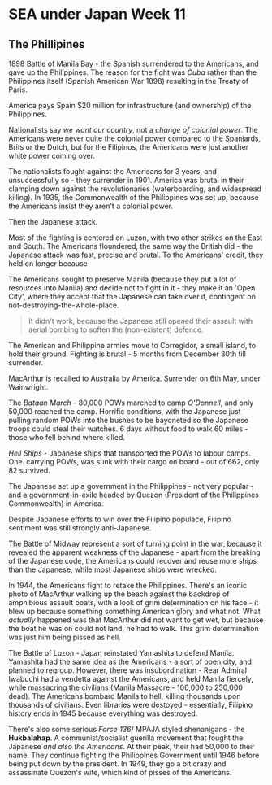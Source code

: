 # SEA under Japan Week 11

## The Phillipines

1898 Battle of Manila Bay - the Spanish surrendered to the Americans, and gave up the Philippines. The reason for the fight was *Cuba* rather than the Philippines itself (Spanish American War 1898) resulting in the Treaty of Paris.

America pays Spain $20 million for infrastructure (and ownership) of the Philippines.

Nationalists say *we want our country*, not a *change of colonial power*. The Americans were never quite the colonial power compared to the Spaniards, Brits or the Dutch, but for the Filipinos, the Americans were just another white power coming over.

The nationalists fought against the Americans for 3 years, and unsuccessfully so - they surrender in 1901. America was brutal in their clamping down against the revolutionaries (waterboarding, and widespread killing). In 1935, the Commonwealth of the Philippines was set up, because the Americans insist they aren't a colonial power.

Then the Japanese attack.

Most of the fighting is centered on Luzon, with two other strikes on the East and South. The Americans floundered, the same way the British did - the Japanese attack was fast, precise and brutal. To the Americans' credit, they held on longer because 

The Americans sought to preserve Manila (because they put a lot of resources into Manila) and decide not to fight in it - they make it an 'Open City', where they accept that the Japanese can take over it, contingent on not-destroying-the-whole-place. 

> It didn't work, because the Japanese still opened their assault with aerial bombing to soften the (non-existent) defence.

The American and Philippine armies move to Corregidor, a small island, to hold their ground. Fighting is brutal - 5 months from December 30th till surrender.

MacArthur is recalled to Australia by America. Surrender on 6th May, under Wainwright.

The *Bataan March* - 80,000 POWs marched to camp *O'Donnell*, and only 50,000 reached the camp. Horrific conditions, with the Japanese just pulling random POWs into the bushes to be bayoneted so the Japanese troops could steal their watches. 6 days without food to walk 60 miles - those who fell behind where killed. 

*Hell Ships* - Japanese ships that transported the POWs to labour camps. One. carrying POWs, was sunk with their cargo on board - out of 662, only 82 survived.

The Japanese set up a government in the Philippines - not very popular - and a government-in-exile headed by Quezon (President of the Philippines Commonwealth) in America. 

Despite Japanese efforts to win over the Filipino populace, Filipino sentiment was still strongly anti-Japanese.

The Battle of Midway represent a sort of turning point in the war, because it revealed the apparent weakness of the Japanese - apart from the breaking of the Japanese code, the Americans could recover and reuse more ships than the Japanese, while most Japanese ships were wrecked.

In 1944, the Americans fight to retake the Philippines. There's an iconic photo of MacArthur walking up the beach against the backdrop of amphibious assault boats, with a look of grim determination on his face - it blew up because something something American glory and what not. What *actually* happened was that MacArthur did not want to get wet, but because the boat he was on could not land, he had to walk. This grim determination was just him being pissed as hell.

The Battle of Luzon - Japan reinstated Yamashita to defend Manila. Yamashita had the same idea as the Americans - a sort of open city, and planned to regroup. However, there was insubordination - Rear Admiral Iwabuchi had a vendetta against the Americans, and held Manila fiercely, while massacring the civilians (Manila Massacre - 100,000 to 250,000 dead). The Americans bombard Manila to hell, killing thousands upon thousands of civilians. Even libraries were destoyed - essentially, Filipino history ends in 1945 because everything was destroyed.

There's also some serious *Force 136*/ MPAJA styled shenanigans - the **Hukbalahap**. A communist/socialist guerilla movement that fought the Japanese *and also the Americans*. At their peak, their had 50,000 to their name. They continue fighting the Philippines Government until 1946 before being put down by the president. In 1949, they go a bit crazy and assassinate Quezon's wife, which kind of pisses of the Americans.







